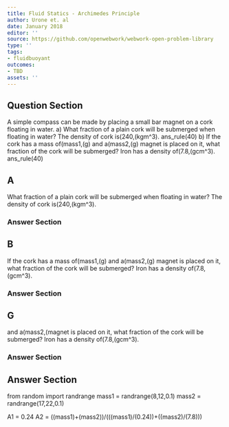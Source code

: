 ```yaml
---
title: Fluid Statics - Archimedes Principle
author: Urone et. al
date: January 2018
editor: ''
source: https://github.com/openwebwork/webwork-open-problem-library
type: ''
tags:
- fluidbuoyant
outcomes:
- TBD
assets: ''
---
```


## Question Section 

A simple compass can be made by placing a small bar magnet on a cork floating in water. 
a) What fraction of a plain cork will be submerged when floating in water? The density of cork is(240,(kgm^3).
ans_rule(40)
b)  If the cork has a mass of(mass1,(g) and a(mass2,(g) magnet is placed on it, what fraction of the cork will be submerged? Iron has a density of(7.8,(gcm^3).
ans_rule(40)

## A
What fraction of a plain cork will be submerged when floating in water? The density of cork is(240,(kgm^3).
### Answer Section
## B
 If the cork has a mass of(mass1,(g) and a(mass2,(g) magnet is placed on it, what fraction of the cork will be submerged? Iron has a density of(7.8,(gcm^3).
### Answer Section
## G
and a(mass2,(magnet is placed on it, what fraction of the cork will be submerged? Iron has a density of(7.8,(gcm^3).
### Answer Section


## Answer Section

from random import randrange
mass1 = randrange(8,12,0.1)
mass2 = randrange(17,22,0.1)

A1 = 0.24
A2 = ((mass1)+(mass2))/(((mass1)/(0.24))+((mass2)/(7.8)))